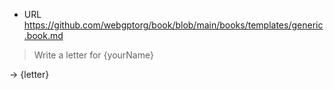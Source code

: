 -   URL https://github.com/webgptorg/book/blob/main/books/templates/generic.book.md

> Write a letter for {yourName}

-> {letter}
